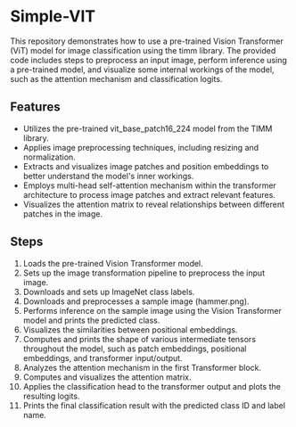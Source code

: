 # Simple-VIT

This repository demonstrates how to use a pre-trained Vision Transformer (ViT) model for image classification using the timm library. The provided code includes steps to preprocess an input image, perform inference using a pre-trained model, and visualize some internal workings of the model, such as the attention mechanism and classification logits.

## Features
- Utilizes the pre-trained vit_base_patch16_224 model from the TIMM library.
- Applies image preprocessing techniques, including resizing and normalization.
- Extracts and visualizes image patches and position embeddings to better understand the model's inner workings.
- Employs multi-head self-attention mechanism within the transformer architecture to process image patches and extract relevant features.
- Visualizes the attention matrix to reveal relationships between different patches in the image.

## Steps
1. Loads the pre-trained Vision Transformer model.
2. Sets up the image transformation pipeline to preprocess the input image.
3. Downloads and sets up ImageNet class labels.
4. Downloads and preprocesses a sample image (hammer.png).
5. Performs inference on the sample image using the Vision Transformer model and prints the predicted class.
6. Visualizes the similarities between positional embeddings.
7. Computes and prints the shape of various intermediate tensors throughout the model, such as patch embeddings, positional embeddings, and transformer   input/output.
8. Analyzes the attention mechanism in the first Transformer block.
9. Computes and visualizes the attention matrix.
10. Applies the classification head to the transformer output and plots the resulting logits.
11. Prints the final classification result with the predicted class ID and label name.

  
